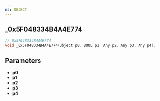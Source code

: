 ```yaml
---
ns: OBJECT
---
```

## _0x5F048334B4A4E774

```c
// 0x5F048334B4A4E774
void _0x5F048334B4A4E774(Object p0, BOOL p1, Any p2, Any p3, Any p4);
```



## Parameters
* **p0**
* **p1**
* **p2**
* **p3**
* **p4**

